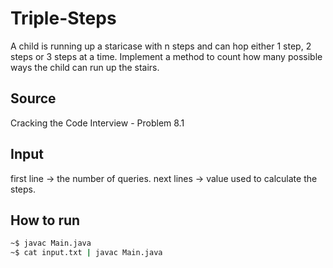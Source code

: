 # Triple-Steps #
A child is running up a staricase with n steps and can hop either 1 step, 2 steps or 3 steps at a time. Implement a method to count how many possible ways the child can run up the stairs.

## Source ##
Cracking the Code Interview - Problem 8.1

## Input ##
first line -> the number of queries.
next lines -> value used to calculate the steps.

## How to run ##
```bash
~$ javac Main.java
~$ cat input.txt | javac Main.java
```